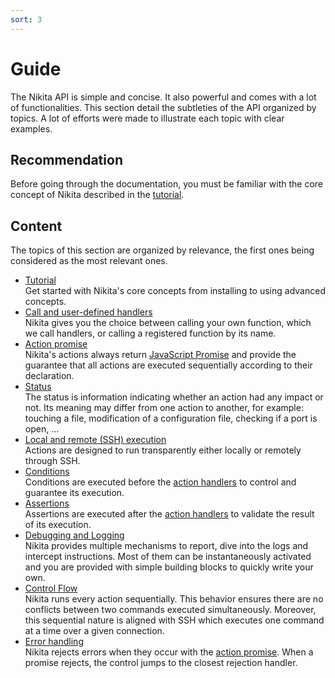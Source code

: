 ```yaml
---
sort: 3
---
```


# Guide

The Nikita API is simple and concise. It also powerful and comes with a lot of functionalities. This section detail the subtleties of the API organized by topics. A lot of efforts were made to illustrate each topic with clear examples.

## Recommendation

Before going through the documentation, you must be familiar with the core concept of Nikita described in the [tutorial](/current/guide/tutorial/).

## Content

The topics of this section are organized by relevance, the first ones being considered as the most relevant ones. 

* [Tutorial](/current/guide/tutorial/)   
  Get started with Nikita's core concepts from installing to using advanced concepts.
* [Call and user-defined handlers](/current/guide/call/)   
  Nikita gives you the choice between calling your own function, which we call handlers, or calling a registered function by its name.
* [Action promise](/current/guide/promise/)   
  Nikita's actions always return [JavaScript Promise](https://developer.mozilla.org/en-US/docs/Web/JavaScript/Reference/Global_Objects/Promise) and provide the guarantee that all actions are executed sequentially according to their declaration.
* [Status](/current/guide/status/)   
  The status is information indicating whether an action had any impact or not. Its meaning may differ from one action to another, for example: touching a file, modification of a configuration file, checking if a port is open, ...
* [Local and remote (SSH) execution](/current/guide/local_remote/)   
  Actions are designed to run transparently either locally or remotely through SSH.
* [Conditions](/current/guide/conditions/)   
  Conditions are executed before the [action handlers](/current/api/handler/) to control and guarantee its execution.
* [Assertions](/current/guide/assertions/)   
  Assertions are executed after the [action handlers](/current/api/handler/) to validate the result of its execution.
* [Debugging and Logging](/current/guide/logging_debugging/)   
  Nikita provides multiple mechanisms to report, dive into the logs and intercept instructions. Most of them can be instantaneously activated and you are provided with simple building blocks to quickly write your own.
* [Control Flow](/current/guide/control_flow/)   
  Nikita runs every action sequentially. This behavior ensures there are no conflicts between two commands executed simultaneously. Moreover, this sequential nature is aligned with SSH which executes one command at a time over a given connection.
* [Error handling](/current/guide/error/)   
  Nikita rejects errors when they occur with the [action promise](/current/guide/promise/). When a promise rejects, the control jumps to the closest rejection handler.
